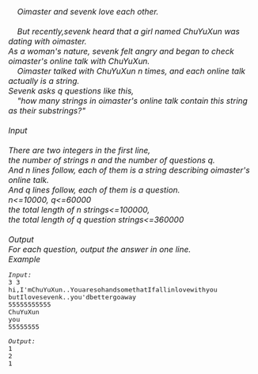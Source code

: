 <p style="text-align: left;">&nbsp;</p>
<address style="text-align: left;"><span style="font-size: medium;">&nbsp;&nbsp; &nbsp;Oimaster and sevenk love each other.</span></address><address style="text-align: left;"><span style="font-size: medium;"><br></span></address> <address style="text-align: left;"><span style="font-size: medium;">&nbsp;&nbsp; &nbsp;But recently,sevenk heard that a girl named ChuYuXun was dating with oimaster.</span></address><address style="text-align: left;"><span style="font-size: medium;">As a woman's nature, sevenk felt angry and began to check oimaster's online talk with ChuYuXun.</span></address><address style="text-align: left;"><span style="font-size: medium;">&nbsp;&nbsp; &nbsp;Oimaster talked with ChuYuXun n times, and each online talk actually is a string.</span></address><address style="text-align: left;"><span style="font-size: medium;">Sevenk asks q questions like this,</span></address><address style="text-align: left;"><span style="font-size: medium;">&nbsp;&nbsp; &nbsp;"how many strings in oimaster's online talk contain this string as their substrings?"</span></address><address style="text-align: left;"><span style="font-size: medium;"><br></span></address> <address style="text-align: left;"><span style="font-size: medium;">Input</span></address><address style="text-align: left;"><span style="font-size: medium;"><br></span></address> <address style="text-align: left;"><span style="font-size: medium;">There are two integers in the first line,</span><span style="font-style: normal; font-size: small;">&nbsp;</span></address> <address style="text-align: left;"><span style="font-size: medium;">the number of strings n and the number of questions q.</span></address> <address style="text-align: left;"><span style="font-size: medium;">And n lines follow, each of them is a string describing oimaster's online talk.</span><span style="font-style: normal; font-size: small;">&nbsp;</span></address> <address style="text-align: left;"><span style="font-size: medium;">And q lines follow, each of them is a question.</span></address><address style="text-align: left;"><span style="font-size: medium;">n&lt;=10000, q&lt;=60000&nbsp;</span></address><address style="text-align: left;"><span style="font-size: medium;">the total length of n strings&lt;=100000,&nbsp;</span></address><address style="text-align: left;"><span style="font-size: medium;">the total length of q question strings&lt;=360000</span></address><address style="text-align: left;"><span style="font-size: medium;"><br></span></address> <address style="text-align: left;"><span style="font-size: medium;">Output</span></address> <address style="text-align: left;"><span style="font-size: medium;">For each question, output the answer in one line.</span></address> <address style="text-align: left;"><span style="font-size: medium;">Example</span></address>
<pre style="text-align: left;"><address><span style="font-size: medium;">Input:</span></address><span style="font-size: medium;"><address><span style="font-size: medium;"><span style="font-style: normal;">3 3</span></span></address></span><span style="font-size: medium;"><address><span style="font-size: medium;"><span style="font-style: normal;">hi,I'mChuYuXun..YouaresohandsomethatIfallinlovewithyou</span></span></address></span><span style="font-size: medium;"><address><span style="font-size: medium;"><span style="font-style: normal;">butIlovesevenk..you'dbettergoaway</span></span></address></span><span style="font-size: medium;"><address><span style="font-size: medium;"><span style="font-style: normal;">55555555555</span></span></address></span><span style="font-size: medium;"><address><span style="font-size: medium;"><span style="font-style: normal;">ChuYuXun</span></span></address></span><span style="font-size: medium;"><address><span style="font-size: medium;"><span style="font-style: normal;">you</span></span></address></span><span style="font-size: medium;"><address><span style="font-size: medium;"><span style="font-style: normal;">55555555</span></span></address></span></pre>
<pre style="text-align: left;"><address><span style="font-size: medium;">Output:</span></address><span style="font-size: medium;"><address><span style="font-size: medium;"><span style="font-style: normal;">1</span></span></address><address><span style="font-size: medium;"><span style="font-style: normal;">2</span></span></address><address style="text-align: left;"><span style="font-size: medium;"><span style="font-style: normal;">1</span></span></address></span></pre>
